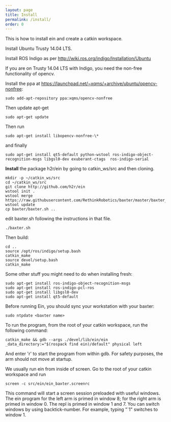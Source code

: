 ```yaml
---
layout: page
title: Install
permalink: /install/
order: 0
---
```



This is how to install ein and create a catkin workspace. 

Install Ubuntu Trusty 14.04 LTS.

Install ROS Indigo as per http://wiki.ros.org/indigo/Installation/Ubuntu

If you are on Trusty 14.04 LTS with Indigo, you need the non-free
functionality of opencv.

Install the ppa at https://launchpad.net/~xqms/+archive/ubuntu/opencv-nonfree:

```
sudo add-apt-repository ppa:xqms/opencv-nonfree
```

Then update apt-get 

```
sudo apt-get update
```

Then run

```
sudo apt-get install libopencv-nonfree-\*
```

and finally 

```
sudo apt-get install qt5-default python-wstool ros-indigo-object-recognition-msgs libgsl0-dev exuberant-ctags  ros-indigo-serial
```

**Install** the package h2r/ein by going to catkin_ws/src and then cloning.

```
mkdir -p ~/catkin_ws/src
cd ~/catkin_ws/src
git clone http://github.com/h2r/ein
wstool init .
wstool merge https://raw.githubusercontent.com/RethinkRobotics/baxter/master/baxter_sdk.rosinstall
wstool update
cp baxter/baxter.sh ..
```

edit baxter.sh following the instructions in that file.

```
./baxter.sh
```

Then build:

```
cd .. 
source /opt/ros/indigo/setup.bash
catkin_make
source devel/setup.bash
catkin_make
```

Some other stuff you might need to do when installing fresh:

```
sudo apt-get install ros-indigo-object-recognition-msgs
sudo apt-get install ros-indigo-pcl-ros
sudo apt-get install libgsl0-dev
sudo apt-get install qt5-default
```

Before running Ein, you should sync your workstation with your baxter:

```
sudo ntpdate <baxter name>
```

To run the program, from the root of your catkin workspace, run the
following command:

```
catkin_make && gdb --args ./devel/lib/ein/ein  _data_directory:="$(rospack find ein)/default" physical left
```

And enter 'r' to start the program from within gdb. For safety
purposes, the arm should not move at startup.


We usually run ein from inside of screen.  Go to the root of your
catkin workspace and run 

``` 
screen -c src/ein/ein_baxter.screenrc
```

This command will start a screen session preloaded with useful
windows.  The ein program for the left arm is primed in window 8; for
the right arm is primed in window 0.  The repl is primed in window 1
and 7.  You can switch windows by using backtick-number.  For example,
typing "`1" switches to window 1.
